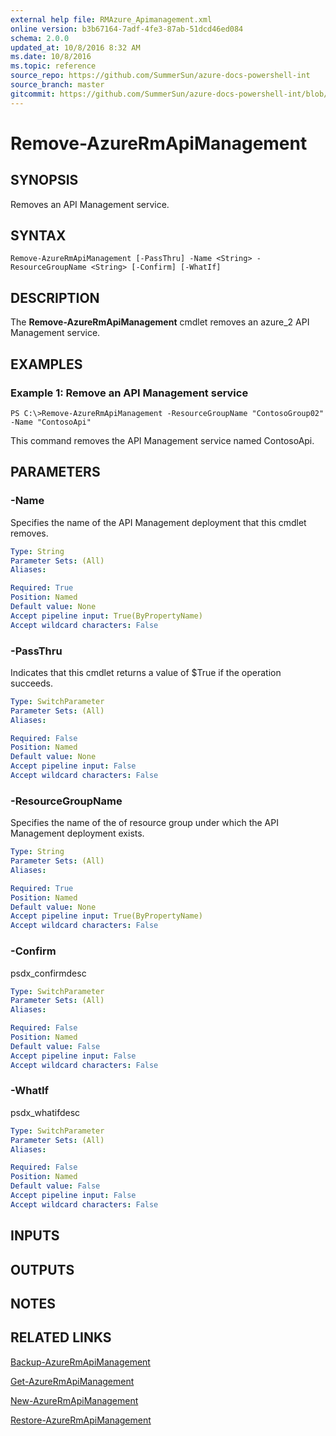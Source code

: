 ```yaml
---
external help file: RMAzure_Apimanagement.xml
online version: b3b67164-7adf-4fe3-87ab-51dcd46ed084
schema: 2.0.0
updated_at: 10/8/2016 8:32 AM
ms.date: 10/8/2016
ms.topic: reference
source_repo: https://github.com/SummerSun/azure-docs-powershell-int
source_branch: master
gitcommit: https://github.com/SummerSun/azure-docs-powershell-int/blob/3c5913303624ba7a7970d6758aac68ea04359cee/azureps-cmdlets-docs/Resource%20Manager/v0.9.8/AzureRM.APIManagement/Remove-AzureRmApiManagement.md
---
```


# Remove-AzureRmApiManagement
## SYNOPSIS
Removes an API Management service.

## SYNTAX

```
Remove-AzureRmApiManagement [-PassThru] -Name <String> -ResourceGroupName <String> [-Confirm] [-WhatIf]
```

## DESCRIPTION
The **Remove-AzureRmApiManagement** cmdlet removes an azure_2 API Management service.

## EXAMPLES

### Example 1: Remove an API Management service
```
PS C:\>Remove-AzureRmApiManagement -ResourceGroupName "ContosoGroup02" -Name "ContosoApi"
```

This command removes the API Management service named ContosoApi.

## PARAMETERS

### -Name
Specifies the name of the API Management deployment that this cmdlet removes.

```yaml
Type: String
Parameter Sets: (All)
Aliases: 

Required: True
Position: Named
Default value: None
Accept pipeline input: True(ByPropertyName)
Accept wildcard characters: False
```

### -PassThru
Indicates that this cmdlet returns a value of $True if the operation succeeds.

```yaml
Type: SwitchParameter
Parameter Sets: (All)
Aliases: 

Required: False
Position: Named
Default value: None
Accept pipeline input: False
Accept wildcard characters: False
```

### -ResourceGroupName
Specifies the name of the of resource group under which the API Management deployment exists.

```yaml
Type: String
Parameter Sets: (All)
Aliases: 

Required: True
Position: Named
Default value: None
Accept pipeline input: True(ByPropertyName)
Accept wildcard characters: False
```

### -Confirm
psdx_confirmdesc

```yaml
Type: SwitchParameter
Parameter Sets: (All)
Aliases: 

Required: False
Position: Named
Default value: False
Accept pipeline input: False
Accept wildcard characters: False
```

### -WhatIf
psdx_whatifdesc

```yaml
Type: SwitchParameter
Parameter Sets: (All)
Aliases: 

Required: False
Position: Named
Default value: False
Accept pipeline input: False
Accept wildcard characters: False
```

## INPUTS

## OUTPUTS

## NOTES

## RELATED LINKS

[Backup-AzureRmApiManagement](b3b67164-7adf-4fe3-87ab-51dcd46ed084)

[Get-AzureRmApiManagement](e067ded3-a2e3-4d53-8628-0ebbafa62721)

[New-AzureRmApiManagement](6b5595ca-246e-4381-a37e-24dfae307109)

[Restore-AzureRmApiManagement](b0ff412d-269a-472f-8d79-9c0b9f0ebac2)


